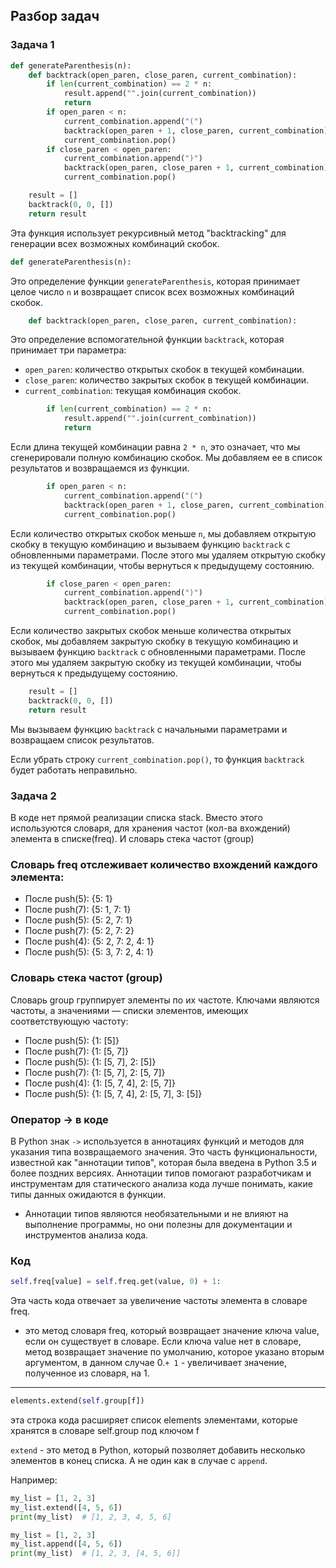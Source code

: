 ## Разбор задач


### Задача 1

```python
def generateParenthesis(n):
    def backtrack(open_paren, close_paren, current_combination):
        if len(current_combination) == 2 * n:
            result.append("".join(current_combination))
            return
        if open_paren < n:
            current_combination.append("(")
            backtrack(open_paren + 1, close_paren, current_combination)
            current_combination.pop()
        if close_paren < open_paren:
            current_combination.append(")")
            backtrack(open_paren, close_paren + 1, current_combination)
            current_combination.pop()

    result = []
    backtrack(0, 0, [])
    return result
```

Эта функция использует рекурсивный метод "backtracking" для генерации всех возможных комбинаций скобок.


```python
def generateParenthesis(n):
```

Это определение функции `generateParenthesis`, которая принимает целое число `n` и возвращает список всех возможных комбинаций скобок.

```python
    def backtrack(open_paren, close_paren, current_combination):
```

Это определение вспомогательной функции `backtrack`, которая принимает три параметра:

*   `open_paren`: количество открытых скобок в текущей комбинации.
*   `close_paren`: количество закрытых скобок в текущей комбинации.
*   `current_combination`: текущая комбинация скобок.

```python
        if len(current_combination) == 2 * n:
            result.append("".join(current_combination))
            return
```

Если длина текущей комбинации равна `2 * n`, это означает, что мы сгенерировали полную комбинацию скобок. Мы добавляем ее в список результатов и возвращаемся из функции.

```python
        if open_paren < n:
            current_combination.append("(")
            backtrack(open_paren + 1, close_paren, current_combination)
            current_combination.pop()
```

Если количество открытых скобок меньше `n`, мы добавляем открытую скобку в текущую комбинацию и вызываем функцию `backtrack` с обновленными параметрами. После этого мы удаляем открытую скобку из текущей комбинации, чтобы вернуться к предыдущему состоянию.

```python
        if close_paren < open_paren:
            current_combination.append(")")
            backtrack(open_paren, close_paren + 1, current_combination)
            current_combination.pop()
```

Если количество закрытых скобок меньше количества открытых скобок, мы добавляем закрытую скобку в текущую комбинацию и вызываем функцию `backtrack` с обновленными параметрами. После этого мы удаляем закрытую скобку из текущей комбинации, чтобы вернуться к предыдущему состоянию.

```python
    result = []
    backtrack(0, 0, [])
    return result
```

Мы вызываем функцию `backtrack` с начальными параметрами и возвращаем список результатов.

Если убрать строку `current_combination.pop()`, то функция `backtrack` будет работать неправильно.


### Задача 2

В коде нет прямой реализации списка stack. Вместо этого используются словаря, для хранения частот (кол-ва вхождений) элемента в списке(freq).
И словарь стека частот (group)

### Словарь freq отслеживает количество вхождений каждого элемента:

- После push(5): {5: 1}
- После push(7): {5: 1, 7: 1}
- После push(5): {5: 2, 7: 1}
- После push(7): {5: 2, 7: 2}
- После push(4): {5: 2, 7: 2, 4: 1}
- После push(5): {5: 3, 7: 2, 4: 1}

### Словарь стека частот (group)

Словарь group группирует элементы по их частоте. Ключами являются частоты, а значениями — списки элементов, имеющих соответствующую частоту:

- После push(5): {1: [5]}
- После push(7): {1: [5, 7]}
- После push(5): {1: [5, 7], 2: [5]}
- После push(7): {1: [5, 7], 2: [5, 7]}
- После push(4): {1: [5, 7, 4], 2: [5, 7]}
- После push(5): {1: [5, 7, 4], 2: [5, 7], 3: [5]}

### Оператор -> в коде

В Python знак `->` используется в аннотациях функций и методов для указания типа возвращаемого значения. Это часть функциональности, известной как "аннотации типов", которая была введена в Python 3.5 и более поздних версиях. Аннотации типов помогают разработчикам и инструментам для статического анализа кода лучше понимать, какие типы данных ожидаются в функции.
* Аннотации типов являются необязательными и не влияют на выполнение программы, но они полезны для документации и инструментов анализа кода.

### Код

```Python
self.freq[value] = self.freq.get(value, 0) + 1:
``` 
Эта часть кода отвечает за увеличение частоты элемента в словаре freq. 

- это метод словаря freq, который возвращает значение ключа value, если он существует в словаре. Если ключа value нет в словаре, метод возвращает значение по умолчанию, которое указано вторым аргументом, в данном случае 0.`+ 1` - увеличивает значение, полученное из словаря, на 1.
---
```Python
elements.extend(self.group[f])
```
эта строка кода расширяет список elements элементами, которые хранятся в словаре self.group под ключом f


`extend` - это метод в Python, который позволяет добавить несколько элементов в конец списка. А не один как в случае с `append`.


Например:
```python
my_list = [1, 2, 3]
my_list.extend([4, 5, 6])
print(my_list)  # [1, 2, 3, 4, 5, 6]
```

```python
my_list = [1, 2, 3]
my_list.append([4, 5, 6])
print(my_list)  # [1, 2, 3, [4, 5, 6]]
```
